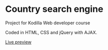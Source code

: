 # Country search engine

Project for Kodilla Web developer course

Coded in HTML, CSS and jQuery with AJAX.

[Live preview](https://thortila.github.io/countrySearch/)
